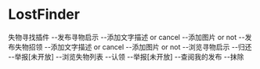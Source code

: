 # LostFinder
失物寻找插件
--发布寻物启示
  --添加文字描述 or cancel
  --添加图片 or not
--发布失物招领
  --添加文字描述 or cancel
  --添加图片 or not
--浏览寻物启示
  --归还
  --举报[未开放]
--浏览失物列表
  --认领
  --举报[未开放]
--查阅我的发布
  --抹除

